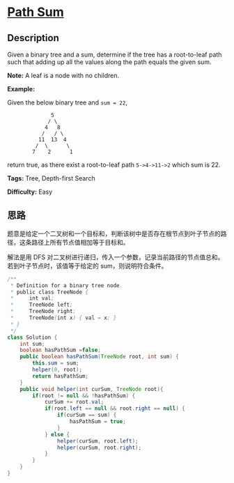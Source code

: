 # [Path Sum][title]

## Description

Given a binary tree and a sum, determine if the tree has a root-to-leaf path such that adding up all the values along the path equals the given sum.

**Note:**  A leaf is a node with no children.

**Example:**

Given the below binary tree and `sum = 22`,

```
              5
             / \
            4   8
           /   / \
          11  13  4
         /  \      \
        7    2      1
```

return true, as there exist a root-to-leaf path `5->4->11->2` which sum is 22.

**Tags:** Tree, Depth-first Search

**Difficulty:** Easy

## 思路

题意是给定一个二叉树和一个目标和，判断该树中是否存在根节点到叶子节点的路径，这条路径上所有节点值相加等于目标和。

解法是用 DFS 对二叉树进行递归，传入一个参数，记录当前路径的节点值总和。若到叶子节点时，该值等于给定的 sum，则说明符合条件。

``` java
/**
 * Definition for a binary tree node.
 * public class TreeNode {
 *     int val;
 *     TreeNode left;
 *     TreeNode right;
 *     TreeNode(int x) { val = x; }
 * }
 */
class Solution {
    int sum;
    boolean hasPathSum =false;
    public boolean hasPathSum(TreeNode root, int sum) {
        this.sum = sum;
        helper(0, root);
        return hasPathSum;
    }
    public void helper(int curSum, TreeNode root){
        if(root != null && !hasPathSum) {
            curSum += root.val;
            if(root.left == null && root.right == null) {
                if(curSum == sum) {
                    hasPathSum = true;
                }
            } else {
                helper(curSum, root.left);
                helper(curSum, root.right);
            }
        }
    }
}
```

[title]: https://leetcode.com/problems/path-sum
